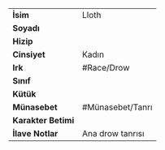 |  |  |
|---|---|
| **İsim** | Lloth|
| **Soyadı** | |
| **Hizip** | |
| **Cinsiyet** | Kadın|
| **Irk** | #Race/Drow|
| **Sınıf** | |
| **Kütük** | |
| **Münasebet** | #Münasebet/Tanrı|
| **Karakter Betimi** | |
| **İlave Notlar** | Ana drow tanrısı|
